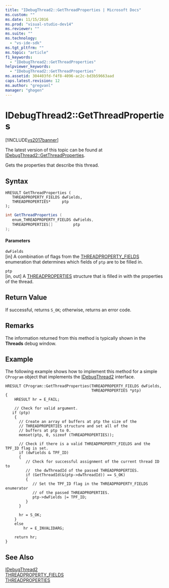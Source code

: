 ```yaml
---
title: "IDebugThread2::GetThreadProperties | Microsoft Docs"
ms.custom: ""
ms.date: 11/15/2016
ms.prod: "visual-studio-dev14"
ms.reviewer: ""
ms.suite: ""
ms.technology: 
  - "vs-ide-sdk"
ms.tgt_pltfrm: ""
ms.topic: "article"
f1_keywords: 
  - "IDebugThread2::GetThreadProperties"
helpviewer_keywords: 
  - "IDebugThread2::GetThreadProperties"
ms.assetid: 304403fd-f4f8-4096-ac2c-bd3b59663aad
caps.latest.revision: 12
ms.author: "gregvanl"
manager: "ghogen"
---
```

# IDebugThread2::GetThreadProperties
[!INCLUDE[vs2017banner](../../../includes/vs2017banner.md)]

The latest version of this topic can be found at [IDebugThread2::GetThreadProperties](https://docs.microsoft.com/visualstudio/extensibility/debugger/reference/idebugthread2-getthreadproperties).  
  
Gets the properties that describe this thread.  
  
## Syntax  
  
```cpp#  
HRESULT GetThreadProperties (   
   THREADPROPERTY_FIELDS dwFields,  
   THREADPROPERTIES*     ptp  
);  
```  
  
```csharp  
int GetThreadProperties (   
   enum_THREADPROPERTY_FIELDS dwFields,  
   THREADPROPERTIES[]         ptp  
);  
```  
  
#### Parameters  
 `dwFields`  
 [in] A combination of flags from the [THREADPROPERTY_FIELDS](../../../extensibility/debugger/reference/threadproperty-fields.md) enumeration that determines which fields of `ptp` are to be filled in.  
  
 `ptp`  
 [in, out] A [THREADPROPERTIES](../../../extensibility/debugger/reference/threadproperties.md) structure that is filled in with the properties of the thread.  
  
## Return Value  
 If successful, returns `S_OK`; otherwise, returns an error code.  
  
## Remarks  
 The information returned from this method is typically shown in the **Threads** debug window.  
  
## Example  
 The following example shows how to implement this method for a simple `CProgram` object that implements the [IDebugThread2](../../../extensibility/debugger/reference/idebugthread2.md) interface.  
  
```cpp#  
HRESULT CProgram::GetThreadProperties(THREADPROPERTY_FIELDS dwFields,  
                                      THREADPROPERTIES *ptp)  
{  
    HRESULT hr = E_FAIL;    
  
    // Check for valid argument.    
   if (ptp)    
    {    
      // Create an array of buffers at ptp the size of the  
      // THREADPROPERTIES structure and set all of the  
      // buffers at ptp to 0.    
      memset(ptp, 0, sizeof (THREADPROPERTIES));    
  
      // Check if there is a valid THREADPROPERTY_FIELDS and the TPF_ID flag is set.    
      if (dwFields & TPF_ID)    
      {    
         // Check for successful assignment of the current thread ID to  
         //  the dwThreadId of the passed THREADPROPERTIES.    
         if (GetThreadId(&(ptp->dwThreadId)) == S_OK)    
         {    
            // Set the TPF_ID flag in the THREADPROPERTY_FIELDS enumerator    
            // of the passed THREADPROPERTIES.    
            ptp->dwFields |= TPF_ID;    
         }    
      }    
  
      hr = S_OK;    
    }    
    else    
        hr = E_INVALIDARG;    
  
    return hr;    
}    
```  
  
## See Also  
 [IDebugThread2](../../../extensibility/debugger/reference/idebugthread2.md)   
 [THREADPROPERTY_FIELDS](../../../extensibility/debugger/reference/threadproperty-fields.md)   
 [THREADPROPERTIES](../../../extensibility/debugger/reference/threadproperties.md)

